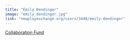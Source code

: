 ```yaml
---
title: "Emily Dendinger"
image: "emily_dendinger.jpg"
link: "newplayexchange.org/users/3448/emily-dendinger"
---
```


[Collaboration Fund](/affiliated-artists/collaboration-fund)